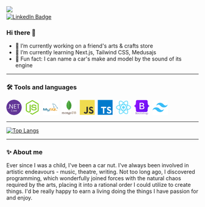 <div id="header" height="57">
  <img src="https://media.giphy.com/media/TNf5oSRelTeI8/giphy.gif" width="100"/>
</div>
<div id="badges">
  <a href="https://www.linkedin.com/in/ivan-balev/">
    <img src="https://img.shields.io/badge/LinkedIn-blue?style=for-the-badge&color=0000ad&logo=linkedin&logoColor=white" alt="LinkedIn Badge" width="100"/>
  </a>
</div>

### Hi there 👋


- 🔭 I’m currently working on a friend's arts & crafts store
- 🌱 I’m currently learning Next.js, Tailwind CSS, Medusajs
- 🚗 Fun fact: I can name a car's make and model by the sound of its engine

---

### :hammer_and_wrench: Tools and languages
<div>
  <img src="https://github.com/devicons/devicon/blob/master/icons/dotnetcore/dotnetcore-original.svg" title=".NET" alt=".NET" width="40" height="40"/>&nbsp;
  <img src="https://github.com/devicons/devicon/blob/master/icons/nodejs/nodejs-original.svg" title="Node.js" alt="Node.js" width="40" height="40"/>&nbsp;
  <img src="https://github.com/devicons/devicon/blob/master/icons/mysql/mysql-original-wordmark.svg" title="MySQL" alt="MySQL" width="40" height="40"/>&nbsp;
  <img src="https://github.com/devicons/devicon/blob/master/icons/mongodb/mongodb-original-wordmark.svg" title="MongoDB" alt="MongoDB" width="40" height="40"/>&nbsp;
  <img src="https://github.com/devicons/devicon/blob/master/icons/javascript/javascript-original.svg" title="JavaScript" alt="JavaScript" width="40" height="40"/>&nbsp;
  <img src="https://github.com/devicons/devicon/blob/master/icons/typescript/typescript-original.svg" title="TypeScript" alt="TypeScript" width="40" height="40"/>&nbsp;
  <img src="https://github.com/devicons/devicon/blob/master/icons/react/react-original.svg"  title="React" alt="React" width="40" height="40"/>&nbsp;
  <img src="https://github.com/devicons/devicon/blob/master/icons/bootstrap/bootstrap-original-wordmark.svg" title="Bootstrap" alt="Bootstrap" width="40" height="40"/>&nbsp;
  <img src="https://github.com/devicons/devicon/blob/master/icons/tailwindcss/tailwindcss-plain.svg" title="TailwindCSS" alt="TailwindCSS" width="40" height="40"/>&nbsp; 
</div>
  
---

[![Top Langs](https://github-readme-stats.vercel.app/api/top-langs/?username=ivanBalev&layout=compact&theme=vision-friendly-dark&hide=html,pug,shell)](https://github.com/anuraghazra/github-readme-stats)

---

### <g-emoji class="g-emoji" alias="sparkles" fallback-src="https://github.githubassets.com/images/icons/emoji/unicode/2728.png">✨</g-emoji> About me

Ever since I was a child, I've been a car nut. I've always been involved in artistic endeavours - music, theatre, writing. Not too long ago, I discovered programming,
which wonderfully joined forces with the natural chaos required by the arts, placing it into a rational order I could utilize to create things. I'd be really happy to earn a living doing the things I have passion for and enjoy.

